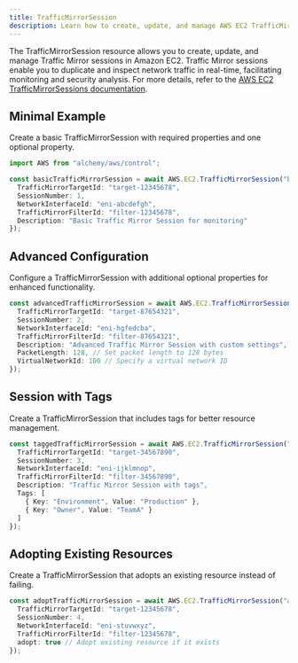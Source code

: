 ```yaml
---
title: TrafficMirrorSession
description: Learn how to create, update, and manage AWS EC2 TrafficMirrorSessions using Alchemy Cloud Control.
---
```


The TrafficMirrorSession resource allows you to create, update, and manage Traffic Mirror sessions in Amazon EC2. Traffic Mirror sessions enable you to duplicate and inspect network traffic in real-time, facilitating monitoring and security analysis. For more details, refer to the [AWS EC2 TrafficMirrorSessions documentation](https://docs.aws.amazon.com/ec2/latest/userguide/).

## Minimal Example

Create a basic TrafficMirrorSession with required properties and one optional property.

```ts
import AWS from "alchemy/aws/control";

const basicTrafficMirrorSession = await AWS.EC2.TrafficMirrorSession("basicTrafficMirrorSession", {
  TrafficMirrorTargetId: "target-12345678",
  SessionNumber: 1,
  NetworkInterfaceId: "eni-abcdefgh",
  TrafficMirrorFilterId: "filter-12345678",
  Description: "Basic Traffic Mirror Session for monitoring"
});
```

## Advanced Configuration

Configure a TrafficMirrorSession with additional optional properties for enhanced functionality.

```ts
const advancedTrafficMirrorSession = await AWS.EC2.TrafficMirrorSession("advancedTrafficMirrorSession", {
  TrafficMirrorTargetId: "target-87654321",
  SessionNumber: 2,
  NetworkInterfaceId: "eni-hgfedcba",
  TrafficMirrorFilterId: "filter-87654321",
  Description: "Advanced Traffic Mirror Session with custom settings",
  PacketLength: 128, // Set packet length to 128 bytes
  VirtualNetworkId: 100 // Specify a virtual network ID
});
```

## Session with Tags

Create a TrafficMirrorSession that includes tags for better resource management.

```ts
const taggedTrafficMirrorSession = await AWS.EC2.TrafficMirrorSession("taggedTrafficMirrorSession", {
  TrafficMirrorTargetId: "target-34567890",
  SessionNumber: 3,
  NetworkInterfaceId: "eni-ijklmnop",
  TrafficMirrorFilterId: "filter-34567890",
  Description: "Traffic Mirror Session with tags",
  Tags: [
    { Key: "Environment", Value: "Production" },
    { Key: "Owner", Value: "TeamA" }
  ]
});
```

## Adopting Existing Resources

Create a TrafficMirrorSession that adopts an existing resource instead of failing.

```ts
const adoptTrafficMirrorSession = await AWS.EC2.TrafficMirrorSession("adoptTrafficMirrorSession", {
  TrafficMirrorTargetId: "target-12345678",
  SessionNumber: 4,
  NetworkInterfaceId: "eni-stuvwxyz",
  TrafficMirrorFilterId: "filter-12345678",
  adopt: true // Adopt existing resource if it exists
});
```